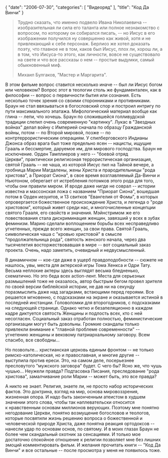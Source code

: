 {
   "date": "2006-07-30",
   "categories": [
      "Видеоряд"
   ],
   "title": "Код Да Винчи"
}

> Трудно сказать, что именно подвело Ивана Николаевича -- изобразительная ли сила его таланта или полное незнакомство с вопросом, по которому он собирался писать, -- но Иисус в его изображении получился ну совершенно как живой, хотя и не привлекающий к себе персонаж. Берлиоз же хотел доказать поэту, что главное не в том, каков был Иисус, плох ли, хорош ли, а в том, что Иисуса-то этого, как личности, вовсе не существовало на свете и что все рассказы о нем -- простые выдумки, самый обыкновенный миф.
>
> Михаил Булгаков, "Мастер и Маргарита".

В этом фильме вопрос ставится несколько иначе -- был ли Иисус богом или человеком? Вопрос этот в теологии столь же фундаментален, как в философии -- вопрос о первичности бытия или сознания. Есть несколько точек зрения со своими сторонниками и противниками. Браун не стал ввязываться в богословский спор и построил интригу по пути максимального эпатажа. Мифологический материал вообще как глина -- лепи, что хочешь. Браун по сложившейся голливудской традиции слепил очень современную "картинку". Лукас в "Звездных войнах" делал войну с Империей сначала по образцу Гражданской войны, потом -- по Второй мировой, позже -- по контртеррористическим операциям. У спилберговского Индианы Джонса образ врага был тоже предельно ясен -- нацисты, ищущие Грааль и бессмертие, даруемое им, для мирового господства. Браун не исключение. Орден Тамплиеров у него -- "боевой отряд Церкви", практически религиозная террористическая организация, святой Грааль -- не чаша, из которой Иисус пил на Тайной вечере, а гробница Марии Магдалены, жены Христа и прародительницы "рода христова", а Приорат Сиона", в свое время возглавляемый Да-Винчи и Ньютоном, оберегает от истребления потомков этого рода для того, чтобы они правили миром. И вроде даже нигде не соврал -- истории известна и массонская ложа с названием "Приорат Сиона", вошедшая потом в Орден иезуитов, и 13 свитков "Евангелия от Фомы", в которых опровергается божественное происхождение Христа, и легенда о "роде христовом", который живет среди нас, и многочисленные концепции святого Грааля, его свойств и значения. Мэйнстримом же его повествования стала дискриминация женщин, завязший у всех в зубах феминизм. Марию сделали воплощением борьбы всех несправедливо угнетенных, прежде всего женщин, за свои права. Святой Грааль, символическая чаша с "кровью христовой" в смысле "продолжательница рода", святость женского начала, через два тысячелетия восторжествовавшая в мире -- вот социальный заказ проекта. Очень, надо заметить, очевидный и недвусмысленный.

В динамичном -- кое-где даже в ущерб правдоподобности -- сюжете не нашлось, увы, места для актерской игры Тома Хенкса и Одри Тату. Весьма неплохие актеры здесь выглядят весьма бледненько, схематично. Но это беда всех action-лент. Места для серьезных размышлений тоже не оказалось, автор быстрым бегом провел зрителя по своей версии библейской истории, не дав ни на секунду поразмыслить даже над загадками, встающими перед героями. Все решается мгновенно, с подсказками на экране и оказывается истиной в последней инстанции. Головоломки для второгодников, с подсказками на следующей странице. Однако четко и безапеляционно в каждом кадре диктуется святость Женщины и подлость всех, кто с ней несогласен. Социальный заказ отработан полностью, феминистические организации могут быть довольны. Громкие скандалы только привлекли внимание к "главной проблеме современности" -- угнетению женщины и вековому патриархальному заговору. Всем спасибо, все свободны...

Но позвольте... христианская церковь единым фронтом -- не только римско-католическая, но и православная, и многие другие -- выступила против ереси. Это, на самом деле, посерьезнее пресловутого "мужского заговора" будет. С чего бы? Ясно же, что чушь чушью... Неужели правда? Подтасовка Писания, преследование "рода христова", замалчивание роли Марии -- может быть, это все правда?

А никто не знает. Религия, знаете ли, не просто набор исторических фактов. Это доктрина, взгляд на мир, основа мировоззрения, жизненная опора. И надо быть законченным атеистом в худшем значении этого слова, чтобы так наплевательски относится к нравственным основам миллионов верующих. Поэтому мне понятно негодование Церкви, понятно возмущение богословов и теологов, которые посвятили жизнь решению вопроса о божественной и человеческой природе Христа, даже понятна реакция ортодоксов -- нанесли удар по основам основ, по святому. И в моих глазах Браун не более чем скандальный охотник за сенсациями. И только мое достаточно спокойное отношение к религии позволяет мне без лишних эмоций комментировать фильм. И желания прочитать книги -- "Код Да Винчи" и все остальные -- после просмотра у меня не появилось тоже.
